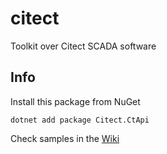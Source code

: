 # citect
Toolkit over Citect SCADA software

## Info
Install this package from NuGet
```
dotnet add package Citect.CtApi
```
Check samples in the [Wiki](https://github.com/estradege/citect/wiki)
